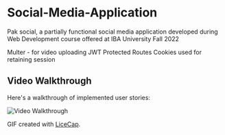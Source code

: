 # Social-Media-Application
Pak social, a partially functional social media application developed during Web Development course offered at IBA University Fall 2022

Multer - for video uploading
JWT Protected Routes
Cookies used for retaining session


## Video Walkthrough

Here's a walkthrough of implemented user stories:

<img src='https://imgur.com/a/96yfICM' title='Video Walkthrough' width='' alt='Video Walkthrough' />

GIF created with [LiceCap](http://www.cockos.com/licecap/).
